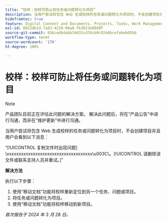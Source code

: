 ```yaml
---
title: “校样：校样可防止将任务或问题转化为项目”
description: 当用户尝试将包含 Web 生成校样的任务或问题转化为项目时，不会创建项目并且用户会看到一条消息。有解决方法可用。
hidefromtoc: true
feature: Digital Content and Documents, Projects, Tasks, Work Management
exl-id: 0022db1d-7ad3-4229-96a8-fb3823e89d9f
source-git-commit: 036cedbdabb7dd32cd78cb0c924dbcefabeb05bb
workflow-type: tm+mt
source-wordcount: '178'
ht-degree: 100%

---
```


# 校样：校样可防止将任务或问题转化为项目

>[!NOTE]
>
>产品团队目前正在评估此问题的解决方案。 解决此问题后，将在“产品公告”中进行沟通，而非在“维护更新”中进行沟通。

当用户尝试将包含 Web 生成校样的任务或问题转化为项目时，不会创建项目并且用户会看到以下消息：

“[!UICONTROL 复制文件时出现问题] \xxxxxxxxxxxxxxxxxxxxxxxxxxxxxxxxxxxx\u003C\。[!UICONTROL 请删除该文件或联系支持人员并重试。]”

**解决方法**

执行以下步骤：

1. 使用“移动文档”功能将校样重新定位到另一个任务、问题或项目。
2. 将任务或问题转化为项目。
3. 使用“移动文档”功能将校样移动到新项目。

_首次报告于 2024 年 3 月 28 日。_

